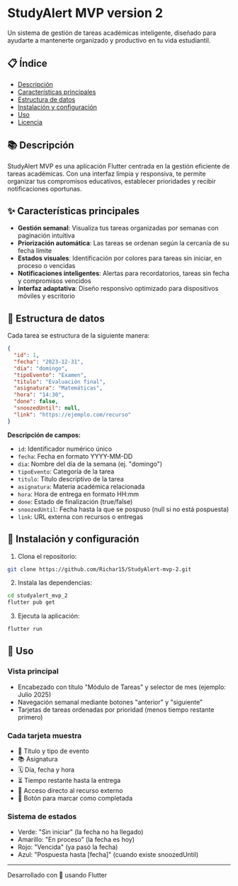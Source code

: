 # StudyAlert MVP version 2

Un sistema de gestión de tareas académicas inteligente, diseñado para ayudarte a mantenerte organizado y productivo en tu vida estudiantil.

## 📋 Índice
- [Descripción](#descripción)
- [Características principales](#características-principales)
- [Estructura de datos](#estructura-de-datos)
- [Instalación y configuración](#instalación-y-configuración)
- [Uso](#uso)
- [Licencia](#licencia)

## 📚 Descripción

StudyAlert MVP es una aplicación Flutter centrada en la gestión eficiente de tareas académicas. Con una interfaz limpia y responsiva, te permite organizar tus compromisos educativos, establecer prioridades y recibir notificaciones oportunas.

## ✨ Características principales

- **Gestión semanal**: Visualiza tus tareas organizadas por semanas con paginación intuitiva
- **Priorización automática**: Las tareas se ordenan según la cercanía de su fecha límite
- **Estados visuales**: Identificación por colores para tareas sin iniciar, en proceso o vencidas
- **Notificaciones inteligentes**: Alertas para recordatorios, tareas sin fecha y compromisos vencidos
- **Interfaz adaptativa**: Diseño responsivo optimizado para dispositivos móviles y escritorio

## 🧰 Estructura de datos

Cada tarea se estructura de la siguiente manera:

```json
{
  "id": 1,
  "fecha": "2023-12-31",
  "dia": "domingo",
  "tipoEvento": "Examen",
  "titulo": "Evaluación final",
  "asignatura": "Matemáticas",
  "hora": "14:30",
  "done": false,
  "snoozedUntil": null,
  "link": "https://ejemplo.com/recurso"
}
```

**Descripción de campos:**
- `id`: Identificador numérico único
- `fecha`: Fecha en formato YYYY-MM-DD
- `dia`: Nombre del día de la semana (ej. "domingo")
- `tipoEvento`: Categoría de la tarea
- `titulo`: Título descriptivo de la tarea
- `asignatura`: Materia académica relacionada
- `hora`: Hora de entrega en formato HH:mm
- `done`: Estado de finalización (true/false)
- `snoozedUntil`: Fecha hasta la que se pospuso (null si no está pospuesta)
- `link`: URL externa con recursos o entregas

## 🔧 Instalación y configuración

1. Clona el repositorio:
```bash
git clone https://github.com/Richar15/StudyAlert-mvp-2.git
```
2. Instala las dependencias:
```bash
cd studyalert_mvp_2
flutter pub get
```

3. Ejecuta la aplicación:
```bash
flutter run
```

## 🚀 Uso

### Vista principal
- Encabezado con título "Módulo de Tareas" y selector de mes (ejemplo: Julio 2025)
- Navegación semanal mediante botones "anterior" y "siguiente"
- Tarjetas de tareas ordenadas por prioridad (menos tiempo restante primero)

### Cada tarjeta muestra
- 📌 Título y tipo de evento
- 📚 Asignatura
- 🗓 Día, fecha y hora
- ⏳ Tiempo restante hasta la entrega
- 🔗 Acceso directo al recurso externo
- 🔘 Botón para marcar como completada

### Sistema de estados
- Verde: "Sin iniciar" (la fecha no ha llegado)
- Amarillo: "En proceso" (la fecha es hoy)
- Rojo: "Vencida" (ya pasó la fecha)
- Azul: "Pospuesta hasta [fecha]" (cuando existe snoozedUntil)


---

Desarrollado con 💙 usando Flutter